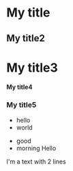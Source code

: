 # My title
## My title2
# My title3
#### My title4
### My title5

* hello
* world

- good
- morning
Hello

I'm a text
with 2 lines